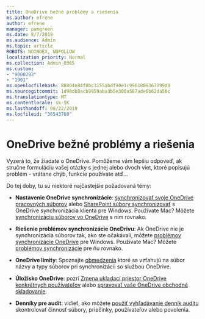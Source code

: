 ```yaml
---
title: OneDrive bežné problémy a riešenia
ms.author: efrene
author: efrene
manager: pamgreen
ms.date: 8/7/2019
ms.audience: Admin
ms.topic: article
ROBOTS: NOINDEX, NOFOLLOW
localization_priority: Normal
ms.collection: Admin_O365
ms.custom:
- "9000293"
- "1901"
ms.openlocfilehash: 88804e84f8bc3155abdf90e1c9961806367299d9
ms.sourcegitcommit: 1d98db8acb9959aba3b5e308a567ade6b62da56c
ms.translationtype: MT
ms.contentlocale: sk-SK
ms.lasthandoff: 08/22/2019
ms.locfileid: "36543760"
---
```

# <a name="onedrive-common-issues-and-resolutions"></a>OneDrive bežné problémy a riešenia

Vyzerá to, že žiadate o OneDrive. Pomôžeme vám lepšiu odpoveď, ak stručne formuláciu vašej otázky s jednej alebo dvoch viet, ktoré popisujú problém - vrátane chýb, funkcie používate atď...  

Do tej doby, tu sú niektoré najčastejšie požadovaná témy:

- **Nastavenie OneDrive synchronizácie**: [synchronizovať svoje OneDrive pracovných súborov](https://go.microsoft.com/fwlink/?linkid=533375) alebo [SharePoint súbory synchronizovať](https://go.microsoft.com/fwlink/?linkid=871666) s OneDrive synchronizácia klienta pre Windows.  Používate Mac? Môžete [synchronizáciu súborov vo OneDrive](https://support.office.com/article/Sync-files-with-the-OneDrive-sync-client-on-Mac-OS-X-d11b9f29-00bb-4172-be39-997da46f913f) s ním rovnako.

- **Riešenie problémov synchronizácie OneDrivu**: Ak OneDrive nie je synchronizácia súborov tak, ako ste očakávali, môžete [problémov synchronizácie OneDrive](https://go.microsoft.com/fwlink/?linkid=866431) pre Windows. Používate Mac? Môžete [problémov synchronizácie](https://support.office.com/article/fix-onedrive-sync-problems-on-a-mac-af3012d7-13ec-4ac9-bbb1-ebcd2a0cd756?ui=en-US&rs=en-US&ad=US) pre ňu rovnako.
- **OneDrive limity**: Spoznajte [obmedzenia](https://support.office.com/article/Invalid-file-names-and-file-types-in-OneDrive-OneDrive-for-Business-and-SharePoint-64883a5d-228e-48f5-b3d2-eb39e07630fa) ktoré sa vzťahujú na súbor názvy a typy súborov pri synchronizácii so službou OneDrive.
- **Úložisko OneDrive**: pozri [Zmena ukladací priestor OneDrive konkrétnych používateľov](https://docs.microsoft.com/onedrive/change-user-storage) alebo [spravovať vaše OneDrive obchodné skladovanie](https://support.office.com/article/Manage-your-OneDrive-for-Business-storage-31519161-059C-4764-B6F8-F5CD29F7FE68).
- **Denníky pre audit**: vidieť, ako môžete [použiť vyhľadávanie denník auditu](https://docs.microsoft.com/office365/securitycompliance/search-the-audit-log-in-security-and-compliance#search-the-audit-log) skontrolovať činnosť súbory, priečinky, používateľov alebo povolenia. 
